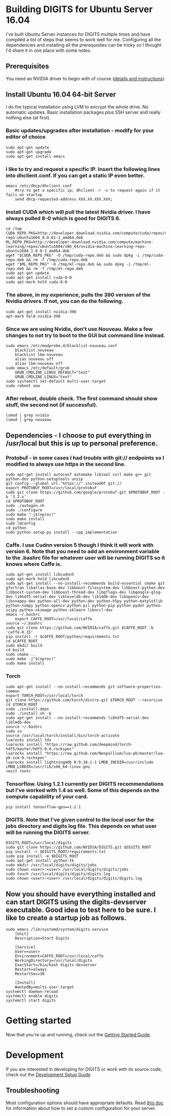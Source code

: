 # Building DIGITS for Ubuntu Server 16.04

I've built Ubuntu Server instances for DIGITS multiple times and have compiled a list of steps that seems to work well for me. Configuring all the dependencies and installing all the prerequisites can be tricky so I thought I'd share it in one place with some notes.

## Prerequisites

You need an NVIDIA driver to begin with of course ([details and instructions](InstallCuda.md#driver)).

## Install Ubuntu 16.04 64-bit Server
I do the typical installation using LVM to encrypt the whole drive. No automatic updates. Basic installation packages plus SSH server and really nothing else (at first).

### Basic updates/upgrades after installation - modify for your editor of choice
```
sudo apt-get update
sudo apt-get upgrade
sudo apt-get install emacs
```
### I like to try and request a specific IP. Insert the following lines into dhclient.conf. If you can get a static IP even better.
```
emacs /etc/dhcp/dhclient.conf
	#try to get a specific ip; dhclient -r -v to request again if it fails on startup
	send dhcp-requested-address XXX.XX.XXX.XXX;
```
### Install CUDA which will pull the latest Nvidia driver. I have always pulled 8-0 which is good for DIGITS 6.
```
cd /tmp
CUDA_REPO_PKG=http://developer.download.nvidia.com/compute/cuda/repos/ubuntu1604/x86_64/cuda-repo-ubuntu1604_8.0.61-1_amd64.deb
ML_REPO_PKG=http://developer.download.nvidia.com/compute/machine-learning/repos/ubuntu1604/x86_64/nvidia-machine-learning-repo-ubuntu1604_1.0.0-1_amd64.deb
wget "$CUDA_REPO_PKG" -O /tmp/cuda-repo.deb && sudo dpkg -i /tmp/cuda-repo.deb && rm -f /tmp/cuda-repo.deb
wget "$ML_REPO_PKG" -O /tmp/ml-repo.deb && sudo dpkg -i /tmp/ml-repo.deb && rm -f /tmp/ml-repo.deb
sudo apt-get update
sudo apt-get install cuda-8-0
sudo apt-mark hold cuda-8-0
```
### The above, in my experience, pulls the 390 version of the Nvidia drivers. If not, you can do the following.
```
sudo apt-get install nvidia-390
apt-mark hold nvidia-390
```
### Since we are using Nvidia, don't use Nouveau. Make a few changes to not try to boot to the GUI but command line instead.
```
sudo emacs /etc/modprobe.d/blacklist-nouveau.conf
	blacklist nouveau
	blacklist lbm-nouveau
	alias nouveau off
	alias lbm-nouveau off
sudo emacs /etc/default/grub
	GRUB_CMDLINE_LINUX_DEFAULT="text"
	GRUB_CMDLINE_LINUX="text"
sudo systemctl set-default multi-user.target
sudo reboot now
```
### After reboot, double check. The first command should show stuff, the second not (if successful).
```
lsmod | grep nvidia
lsmod | grep nouveau
```

## Dependencies - I choose to put everything in /usr/local but this is up to personal preference.
### Protobuf - in some cases I had trouble with git:// endpoints so I modified to always use https in the second line.
```
sudo apt-get install autoconf automake libtool curl make g++ git python-dev python-setuptools unzip
git config --global url."https://".insteadOf git://
export PROTOBUF_ROOT=/usr/local/protobuf
sudo git clone https://github.com/google/protobuf.git $PROTOBUF_ROOT -b '3.2.x'
cd $PROTOBUF_ROOT
sudo ./autogen.sh
sudo ./configure
sudo make "-j$(nproc)"
sudo make install
sudo ldconfig
cd python
sudo python setup.py install --cpp_implementation
```

### Caffe. I use Cudnn version 5 though I think it will work with version 6. Note that you need to add an environment variable to the .bashrc file for whatever user will be running DIGITS so it knows where Caffe is.
```
sudo apt-get install libcudnn5
sudo apt-mark hold libcudnn5
sudo apt-get install --no-install-recommends build-essential cmake git gfortran libatlas-base-dev libboost-filesystem-dev libboost-python-dev libboost-system-dev libboost-thread-dev libgflags-dev libgoogle-glog-dev libhdf5-serial-dev libleveldb-dev liblmdb-dev libopencv-dev libsnappy-dev python-all-dev python-dev python-h5py python-matplotlib python-numpy python-opencv python-pil python-pip python-pydot python-scipy python-skimage python-sklearn libnccl-dev
emacs ~/.bashrc
	export CAFFE_ROOT=/usr/local/caffe
source ~/.bashrc
sudo git clone https://github.com/NVIDIA/caffe.git $CAFFE_ROOT -b 'caffe-0.15'
pip install -r $CAFFE_ROOT/python/requirements.txt
cd $CAFFE_ROOT
sudo mkdir build
cd build
sudo cmake ..
sudo make -j"$(nproc)"
sudo make install
```

### Torch
```
sudo apt-get install --no-install-recommends git software-properties-common
export TORCH_ROOT=/usr/local/torch
git clone https://github.com/torch/distro.git $TORCH_ROOT --recursive
cd $TORCH_ROOT
sudo ./install-deps
sudo ./install.sh -b
sudo apt-get install --no-install-recommends libhdf5-serial-dev liblmdb-dev
source ~/.bashrc
sudo su
source /usr/local/torch/install/bin/torch-activate
luarocks install tds
luarocks install "https://raw.github.com/deepmind/torch-hdf5/master/hdf5-0-0.rockspec"
luarocks install "https://raw.github.com/Neopallium/lua-pb/master/lua-pb-scm-0.rockspec"
luarocks install lightningmdb 0.9.18.1-1 LMDB_INCDIR=/usr/include LMDB_LIBDIR=/usr/lib/x86_64-linux-gnu
<exit root>
```

### Tensorflow. Using 1.2.1 currently per DIGITS recommendations but I've worked with 1.4 as well. Some of this depends on the compute capability of your card.
```
pip install tensorflow-gpu==1.2.1
```

### DIGITS. Note that I've given control to the local user for the jobs directory and digits log file. This depends on what user will be running the DIGITS server.
```
DIGITS_ROOT=/usr/local/digits
sudo git clone https://github.com/NVIDIA/DIGITS.git $DIGITS_ROOT
pip install -r $DIGITS_ROOT/requirements.txt
sudo pip install -e $DIGITS_ROOT
sudo apt-get install python-tk
sudo mkdir /usr/local/digits/digits/jobs
sudo chown <user>:<user> /usr/local/digits/digits/jobs
sudo touch /usr/local/digits/digits/digits.log
sudo chown <user>:<user> /usr/local/digits/digits/digits.log
```

## Now you should have everything installed and can start DIGITS using the digits-devserver executable. Good idea to test here to be sure. I like to create a startup job as follows.

```
sudo emacs /lib/systemd/system/digits.service
	[Unit]
	Description=Start Digits

	[Service]
	User=<user>
	Environment=CAFFE_ROOT=/usr/local/caffe
	WorkingDirectory=/usr/local/digits
	ExecStart=/bin/bash digits-devserver
	Restart=always
	RestartSec=30

	[Install]
	WantedBy=multi-user.target
systemctl daemon-reload
systemctl enable digits
systemctl start digits
```

# Getting started

Now that you're up and running, check out the [Getting Started Guide](GettingStarted.md).

# Development

If you are interested in developing for DIGITS or work with its source code, check out the [Development Setup Guide](DevelopmentSetup.md)

## Troubleshooting

Most configuration options should have appropriate defaults.
Read [this doc](Configuration.md) for information about how to set a custom configuration for your server.
